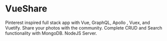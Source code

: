 # VueShare
Pinterest inspired full stack app with Vue, GraphQL, Apollo , Vuex, and Vuetify. Share your photos with the community. Complete CRUD and Search functionality with MongoDB. NodeJS Server.
